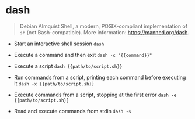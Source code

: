 # dash
> Debian Almquist Shell, a modern, POSIX-compliant implementation of `sh` (not Bash-compatible).
> More information: <https://manned.org/dash>.

- Start an interactive shell session
`dash`

- Execute a command and then exit
`dash -c "{{command}}"`

- Execute a script
`dash {{path/to/script.sh}}`

- Run commands from a script, printing each command before executing it
`dash -x {{path/to/script.sh}}`

- Execute commands from a script, stopping at the first error
`dash -e {{path/to/script.sh}}`

- Read and execute commands from stdin
`dash -s`
